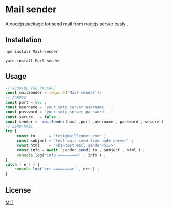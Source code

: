 # Mail sender

A nodejs package for send mail from nodejs server easly .

## Installation

```
npm install Mail-sender
```
```
yarn install Mail-sender
```
## Usage

```javascript
// REQUIRE THE PACKAGE
const mailSender = require('Mail-sender');
// CONFIG
const port = 587 ;
const username = 'your smtp server username ' ;
const password = 'your smtp server password ' ;
const secure   = false ; 
const sender =  mailSender(host ,port ,username , password , secure ) ;
// SEND MAIL 
try {
     const to      = 'test@mailSender.com' ;
     const subject = 'test mail send from node server' ;
     const html    = '<h1>test mail sender<h1/>'
     const info = await  sender.send( to , subject , html ) ;
     console.log('info ========>' , info ) ; 
}
catch ( err ) {
    console.log('err ========>' , err ) ; 
}
```



## License
[MIT](https://choosealicense.com/licenses/mit/)

